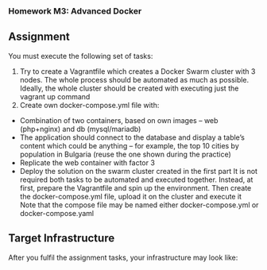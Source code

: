 ### Homework M3: Advanced Docker

## Assignment
You must execute the following set of tasks:
1. Try to create a Vagrantfile which creates a Docker Swarm cluster with 3 nodes. The whole process should be automated as much as possible. Ideally, the whole cluster should be created with executing just the vagrant up command
2. Create own docker-compose.yml file with:
  - Combination of two containers, based on own images – web (php+nginx) and db (mysql/mariadb)
  - The application should connect to the database and display a table’s content which could be anything – for example, the top 10 cities by population in Bulgaria (reuse the one shown during the practice)
  - Replicate the web container with factor 3
  - Deploy the solution on the swarm cluster created in the first part
It is not required both tasks to be automated and executed together. Instead, at first, prepare the Vagrantfile and spin up the environment. Then create the docker-compose.yml file, upload it on the cluster and execute it
Note that the compose file may be named either docker-compose.yml or docker-compose.yaml

## Target Infrastructure
After you fulfil the assignment tasks, your infrastructure may look like:

